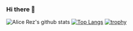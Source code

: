 ### Hi there 👋

<!--
**Alice-Rez/Alice-Rez** is a ✨ _special_ ✨ repository because its `README.md` (this file) appears on your GitHub profile.

Here are some ideas to get you started:

- 🔭 I’m currently working on ...
- 🌱 I’m currently learning ...
- 👯 I’m looking to collaborate on ...
- 🤔 I’m looking for help with ...
- 💬 Ask me about ...
- 📫 How to reach me: ...
- 😄 Pronouns: ...
- ⚡ Fun fact: ...
-->

![Alice Rez's github stats](https://github-readme-stats.vercel.app/api?username=Alice-Rez&show_icons=true&theme=algolia)
[![Top Langs](https://github-readme-stats.vercel.app/api/top-langs/?username=Alice-Rez&layout=compact&theme=algolia)](https://github.com/anuraghazra/github-readme-stats)
[![trophy](https://github-profile-trophy.vercel.app/?username=alice-rez)](https://github.com/ryo-ma/github-profile-trophy)

